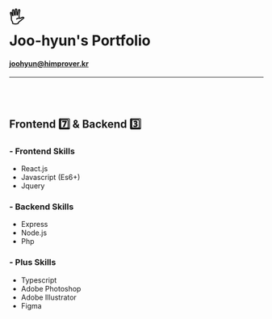 # 🖐<br>Joo-hyun's Portfolio


#### joohyun@himprover.kr

---
<br>
<br>

## Frontend 7️⃣ & Backend 3️⃣

### - Frontend Skills

- React.js
- Javascript (Es6+)
- Jquery

### - Backend Skills

- Express
- Node.js
- Php

### - Plus Skills

- Typescript
- Adobe Photoshop
- Adobe Illustrator
- Figma
